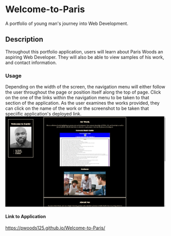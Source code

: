 # Welcome-to-Paris
A portfolio of young man's journey into Web Development. 

## Description
Throughout this portfolio application, users will learn about Paris Woods an aspiring Web Developer. They will also be able to view samples of his work, and contact information.

### Usage
Depending on the width of the screen, the navigation menu will either follow the user throughout the page or position itself along the top of page. Click on the one of the links within the navigation menu to be taken to that section of the application. As the user examines the works provided, they can click on the name of the work or the screenshot to be taken that speciific application's deployed link. 
![Alt text](image.png)

#### Link to Application
https://pwoods125.github.io/Welcome-to-Paris/

